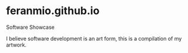 # feranmio.github.io
Software Showcase

I believe software development is an art form, this is a compilation of my artwork.
